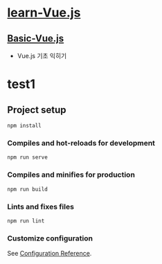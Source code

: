 # [learn-Vue.js](https://github.com/ymiru0324/learn-Vue.js)
## [Basic-Vue.js](https://github.com/ymiru0324/learn-Vue.js/tree/main/Basic-Vue.js)
* Vue.js 기초 익히기

# test1

## Project setup
```
npm install
```

### Compiles and hot-reloads for development
```
npm run serve
```

### Compiles and minifies for production
```
npm run build
```

### Lints and fixes files
```
npm run lint
```

### Customize configuration
See [Configuration Reference](https://cli.vuejs.org/config/).
